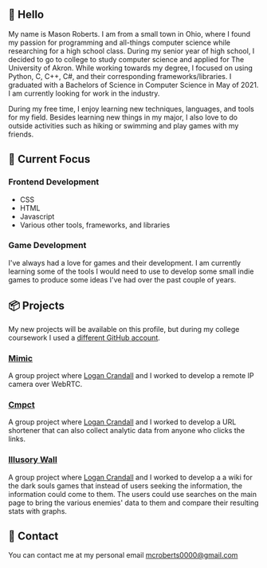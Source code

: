 ## 👋 Hello
My name is Mason Roberts.  I am from a small town in Ohio, where I found my passion for programming and all-things computer science while researching for a high school class. During my senior year of high school, I decided to go to college to study computer science and applied for The University of Akron. While working towards my degree, I focused on using Python, C, C++, C#, and their corresponding frameworks/libraries. I graduated with a Bachelors of Science in Computer Science in May of 2021. I am currently looking for work in the industry.

During my free time, I enjoy learning new techniques, languages, and tools for my field. Besides learning new things in my major, I also love to do outside activities such as hiking or swimming and play games with my friends.

## :dart: Current Focus

### Frontend Development
- CSS
- HTML
- Javascript
- Various other tools, frameworks, and libraries

### Game Development
I've always had a love for games and their development. I am currently learning some of the tools I would need to use to develop some small indie games to produce
some ideas I've had over the past couple of years.


## :package: Projects
My new projects will be available on this profile, but during my college coursework I used a [different GitHub account](https://github.com/UnknwonWarlock).

### [Mimic](https://github.com/link00000000/mimic)
A group project where [Logan Crandall](https://github.com/link00000000) and I worked to develop a remote IP camera over WebRTC.

### [Cmpct](https://github.com/link00000000/cmpct)
A group project where [Logan Crandall](https://github.com/link00000000) and I worked to develop a URL shortener that can also collect analytic data from anyone who clicks the links.

### [Illusory Wall](https://github.com/link00000000/illusory-wall)
A group project where [Logan Crandall](https://github.com/link00000000) and I worked to develop a a wiki for the dark souls games that instead of users seeking the information, the information could come to them. The users could use searches on the main page to bring the various enemies' data to them and compare their resulting stats with graphs.

## :email: Contact
You can contact me at my personal email mcroberts0000@gmail.com

